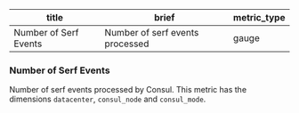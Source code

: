 title | brief | metric_type
------|-------|------------
Number of Serf Events | Number of serf events processed | gauge

### Number of Serf Events
Number of serf events processed by Consul. This metric has the dimensions `datacenter`, `consul_node` and `consul_mode`.